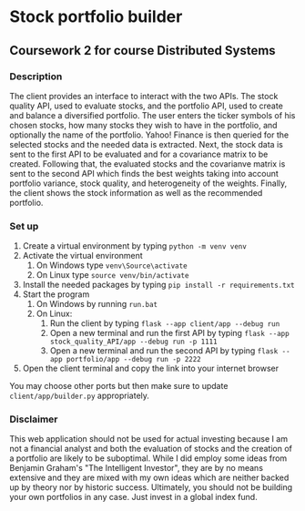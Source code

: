 # Stock portfolio builder
## Coursework 2 for course Distributed Systems

### Description
The client provides an interface to interact with the two APIs. The stock quality API, used to evaluate stocks, and the portfolio API, used to create and balance a diversified portfolio. The user enters the ticker symbols of his chosen stocks, how many stocks they wish to have in the portfolio, and optionally the name of the portfolio. Yahoo! Finance is then queried for the selected stocks and the needed data is extracted. Next, the stock data is sent to the first API to be evaluated and for a covariance matrix to be created. Following that, the evaluated stocks and the covarianve matrix is sent to the second API which finds the best weights taking into account portfolio variance, stock quality, and heterogeneity of the weights. Finally, the client shows the stock information as well as the recommended portfolio.

### Set up
1. Create a virtual environment by typing `python -m venv venv`
2. Activate the virtual environment
    1. On Windows type `venv\Source\activate`
    2. On Linux type `source venv/bin/activate`
3. Install the needed packages by typing `pip install -r requirements.txt`
4. Start the program
    1. On Windows by running `run.bat`
    2. On Linux:
        1. Run the client by typing `flask --app client/app --debug run`
        2. Open a new terminal and run the first API by typing `flask --app stock_quality_API/app --debug run -p 1111`
        3. Open a new terminal and run the second API by typing `flask --app portfolio/app --debug run -p 2222`
5. Open the client terminal and copy the link into your internet browser

You may choose other ports but then make sure to update `client/app/builder.py` appropriately.

### Disclaimer
This web application should not be used for actual investing because I am not a financial analyst and both the evaluation of stocks and the creation of a portfolio are likely to be suboptimal. While I did employ some ideas from Benjamin Graham's "The Intelligent Investor", they are by no means extensive and they are mixed with my own ideas which are neither backed up by theory nor by historic success. Ultimately, you should not be building your own portfolios in any case. Just invest in a global index fund. 
